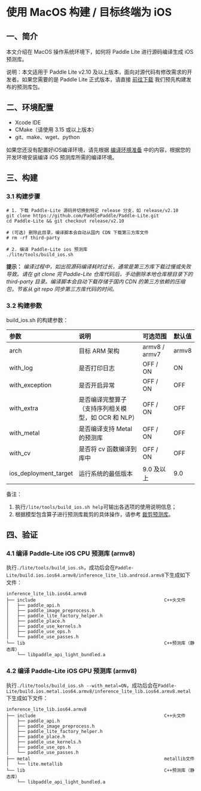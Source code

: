 
# 使用 MacOS 构建 / 目标终端为 iOS

## 一、简介

本文介绍在 MacOS 操作系统环境下，如何将 Paddle Lite 进行源码编译生成 iOS 预测库。

说明：本文适用于 Paddle Lite v2.10 及以上版本，面向对源代码有修改需求的开发者。如果您需要的是 Paddle Lite 正式版本，请直接 [前往下载](https://paddle-lite.readthedocs.io/zh/latest/quick_start/release_lib.html) 我们预先构建发布的预测库包。

## 二、环境配置

- Xcode IDE
- CMake（请使用 3.15 或以上版本）
- git、make、wget、python

如果您还没有配置好iOS编译环境，请先根据 [编译环境准备](compile_env.html#mac-os) 中的内容，根据您的开发环境安装编译 iOS 预测库所需的编译环境。

## 三、构建

### 3.1 构建步骤

```shell
# 1. 下载 Paddle-Lite 源码并切换到特定 release 分支，如 release/v2.10
git clone https://github.com/PaddlePaddle/Paddle-Lite.git
cd Paddle-Lite && git checkout release/v2.10

# (可选) 删除此目录，编译脚本会自动从国内 CDN 下载第三方库文件
# rm -rf third-party

# 2. 编译 Paddle-Lite ios 预测库
./lite/tools/build_ios.sh
```

**提示：** *编译过程中，如出现源码编译耗时过长，通常是第三方库下载过慢或失败导致。请在 git clone 完 Paddle-Lite 仓库代码后，手动删除本地仓库根目录下的 third-party 目录。编译脚本会自动下载存储于国内 CDN 的第三方依赖的压缩包，节省从 git repo 同步第三方库代码的时间。*

### 3.2 构建参数

build_ios.sh 的构建参数：

| 参数 | 说明 | 可选范围 | 默认值 |
| :-- | :-- | :-- | :-- |
| arch           |  目标 ARM 架构   |  armv8 / armv7   |  armv8   |
| with_log       |  是否打印日志  |  OFF / ON |  ON   |
| with_exception |  是否开启异常  |  OFF / ON  |  OFF   |
| with_extra     |  是否编译完整算子（支持序列相关模型，如 OCR 和 NLP）  |  OFF / ON  | OFF   |
| with_metal     |  是否编译支持 Metal 的预测库  | OFF / ON  |  OFF  |
| with_cv        |  是否将 cv 函数编译到库中  |  OFF / ON  |  OFF   |
| ios_deployment_target  | 运行系统的最低版本 | 9.0 及以上 | 9.0 |

备注：
1. 执行`/lite/tools/build_ios.sh help`可输出各选项的使用说明信息；
2. 根据模型包含算子进行预测库裁剪的具体操作，请参考 [裁剪预测库](https://paddle-lite.readthedocs.io/zh/latest/source_compile/library_tailoring.html)。

## 四、验证

### 4.1 编译 Paddle-Lite iOS CPU 预测库 (armv8)
执行`./lite/tools/build_ios.sh`，成功后会在`Paddle-Lite/build.ios.ios64.armv8/inference_lite_lib.android.armv8`下生成如下文件：

```shell
inference_lite_lib.ios64.armv8
├── include                                                C++头文件
│   ├── paddle_api.h
│   ├── paddle_image_preprocess.h
│   ├── paddle_lite_factory_helper.h
│   ├── paddle_place.h
│   ├── paddle_use_kernels.h
│   ├── paddle_use_ops.h
│   └── paddle_use_passes.h
└── lib                                                    C++预测库（静态库）
    └── libpaddle_api_light_bundled.a
```
### 4.2 编译 Paddle-Lite iOS GPU 预测库 (armv8)

执行`./lite/tools/build_ios.sh --with_metal=ON`，成功后会在`Paddle-Lite/build.ios.metal.ios64.armv8/inference_lite_lib.ios64.armv8.metal`下生成如下文件：

```shell
inference_lite_lib.ios64.armv8
├── include                                                C++头文件
│   ├── paddle_api.h
│   ├── paddle_image_preprocess.h
│   ├── paddle_lite_factory_helper.h
│   ├── paddle_place.h
│   ├── paddle_use_kernels.h
│   ├── paddle_use_ops.h
│   └── paddle_use_passes.h
├── metal                                                  metallib文件
│   └── lite.metallib
└── lib                                                    C++预测库（静态库）
    └── libpaddle_api_light_bundled.a
```
